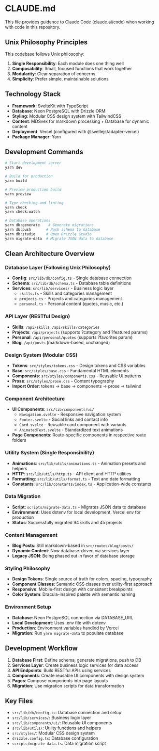 # CLAUDE.md

This file provides guidance to Claude Code (claude.ai/code) when working with code in this repository.

## Unix Philosophy Principles
This codebase follows Unix philosophy:
1. **Single Responsibility**: Each module does one thing well
2. **Composability**: Small, focused functions that work together
3. **Modularity**: Clear separation of concerns
4. **Simplicity**: Prefer simple, maintainable solutions

## Technology Stack
- **Framework**: SvelteKit with TypeScript
- **Database**: Neon PostgreSQL with Drizzle ORM  
- **Styling**: Modular CSS design system with TailwindCSS
- **Content**: MDSvex for markdown processing + Database for dynamic content
- **Deployment**: Vercel (configured with @sveltejs/adapter-vercel)
- **Package Manager**: Yarn

## Development Commands
```bash
# Start development server
yarn dev

# Build for production
yarn build

# Preview production build
yarn preview

# Type checking and linting
yarn check
yarn check:watch

# Database operations
yarn db:generate    # Generate migrations
yarn db:push       # Push schema to database
yarn db:studio     # Open Drizzle Studio
yarn migrate-data  # Migrate JSON data to database
```

## Clean Architecture Overview

### Database Layer (Following Unix Philosophy)
- **Config**: `src/lib/db/config.ts` - Single database connection
- **Schema**: `src/lib/db/schema.ts` - Database table definitions
- **Services**: `src/lib/services/` - Business logic layer
  - `skills.ts` - Skills and categories management
  - `projects.ts` - Projects and categories management
  - `personal.ts` - Personal content (quotes, music, etc.)

### API Layer (RESTful Design)
- **Skills**: `/api/skills`, `/api/skills/categories`
- **Projects**: `/api/projects` (supports ?category and ?featured params)
- **Personal**: `/api/personal/quotes` (supports ?favorites param)  
- **Blog**: `/api/posts` (markdown-based, unchanged)

### Design System (Modular CSS)
- **Tokens**: `src/styles/tokens.css` - Design tokens and CSS variables
- **Base**: `src/styles/base.css` - Fundamental HTML elements
- **Components**: `src/styles/components.css` - Reusable UI patterns
- **Prose**: `src/styles/prose.css` - Content typography
- **Import Order**: tokens → base → components → prose → tailwind

### Component Architecture
- **UI Components**: `src/lib/components/ui/`
  - `Navigation.svelte` - Responsive navigation system
  - `Footer.svelte` - Social links and contact info
  - `Card.svelte` - Reusable card component with variants
  - `AnimatedText.svelte` - Standardized text animations
- **Page Components**: Route-specific components in respective route folders

### Utility System (Single Responsibility)
- **Animations**: `src/lib/utils/animations.ts` - Animation presets and helpers
- **HTTP**: `src/lib/utils/http.ts` - API client and HTTP utilities
- **Formatting**: `src/lib/utils/format.ts` - Text and date formatting
- **Constants**: `src/lib/constants/index.ts` - Application-wide constants

### Data Migration
- **Script**: `scripts/migrate-data.ts` - Migrates JSON data to database
- **Environment**: Uses dotenv for local development, Vercel env for production
- **Status**: Successfully migrated 94 skills and 45 projects

### Content Management
- **Blog Posts**: Still markdown-based in `src/routes/blog/posts/`
- **Dynamic Content**: Now database-driven via services layer
- **Legacy JSON**: Being phased out in favor of database storage

### Styling Philosophy
- **Design Tokens**: Single source of truth for colors, spacing, typography
- **Component Classes**: Semantic CSS classes over utility-first approach
- **Responsive**: Mobile-first design with consistent breakpoints
- **Color System**: Dracula-inspired palette with semantic naming

### Environment Setup
- **Database**: Neon PostgreSQL connection via DATABASE_URL
- **Local Development**: Uses .env file with dotenv
- **Production**: Environment variables handled by Vercel
- **Migration**: Run `yarn migrate-data` to populate database

## Development Workflow
1. **Database First**: Define schema, generate migrations, push to DB
2. **Services Layer**: Create business logic services for data access
3. **API Endpoints**: Build RESTful APIs using services
4. **Components**: Create reusable UI components with design system
5. **Pages**: Compose components into page layouts
6. **Migration**: Use migration scripts for data transformation

## Key Files
- `src/lib/db/config.ts`: Database connection and setup
- `src/lib/services/`: Business logic layer
- `src/lib/components/ui/`: Reusable UI components
- `src/lib/utils/`: Utility functions and helpers
- `src/styles/`: Modular CSS design system
- `drizzle.config.ts`: Database configuration
- `scripts/migrate-data.ts`: Data migration script